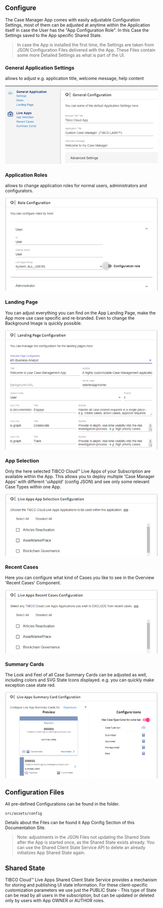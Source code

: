 ## Configure

The Case Manager App comes with easily adjustable Configuration Settings, most of them can be adjusted at anytime within the Application itself in case the User has the "App Configuration Role". In this Case the Settings saved to the App specific Shared State.

> In case the App is installed the first time, the Settings are taken from JSON Configuration Files delivered with the App. These Files contain some more Detailed Settings as what is part of the UI.

### General Application Settings

allows to adjust e.g. application title, welcome message, help content

![](002-app-settings-overview.png)

### Application Roles

allows to change application roles for normal users, administrators and configurators.

![](002-app-settings-roles.png)

### Landing Page

You can adjust everything you can find on the App Landing Page, make the App more use case specific and re-branded. Even to change the Background Image is quickly possible.

![](002-app-settings-landing.png)

### App Selection

Only the here selected TIBCO Cloud™ Live Apps of your Subscription are available within the App. This allows you to deploy multiple 'Case Manager Apps' with different 'uiAppId' (config JSON) and see only some relevant Case Types within one App.

![](002-app-settings-apps.png)

### Recent Cases

Here you can configure what kind of Cases you like to see in the Overview 'Recent Cases' Component.

![](002-app-settings-recent.png)

### Summary Cards

The Look and Feel of all Case Summary Cards can be adjusted as well, including colors and SVG State Icons displayed. e.g. you can quickly make exception case state red.

![](002-app-settings-casecards.png)

## Configuration Files

All pre-defined Configurations can be found in the folder.

```
src/assets/config
```

Details about the Files can be found it App Config Section of this Documentation Site.

> Note: adjustments in the JSON Files not updating the Shared State after the App is started once, as the Shared State exists already. You can use the Shared Client State Service API to delete an already initializes App Shared State again.

## Shared State

TIBCO Cloud™ Live Apps Shared Client State Service provides a mechanism for storing and publishing UI state information. For these client-specific customization parameters we use just the PUBLIC State - This type of State can be read by all users in the subscription, but can be updated or deleted only by users with App OWNER or AUTHOR roles.
